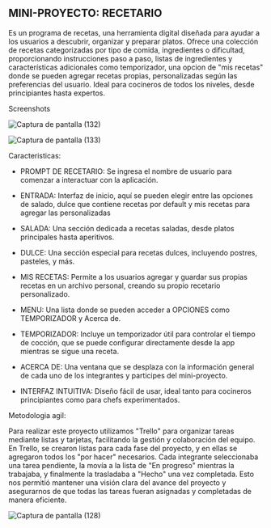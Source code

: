 ## MINI-PROYECTO: RECETARIO
Es un programa de recetas, una herramienta digital diseñada para ayudar a los usuarios a descubrir, organizar y preparar platos. Ofrece una colección de recetas categorizadas por tipo de comida, ingredientes o dificultad, proporcionando instrucciones paso a paso, listas de ingredientes y características adicionales como temporizador, una opcion de "mis recetas" donde se pueden agregar recetas propias, personalizadas según las preferencias del usuario. Ideal para cocineros de todos los niveles, desde principiantes hasta expertos.

Screenshots

![Captura de pantalla (132)](https://github.com/user-attachments/assets/85395109-13ed-4672-8e89-2ec797bcbc77)

![Captura de pantalla (133)](https://github.com/user-attachments/assets/b14f4f79-f385-4c3f-a849-976564ffd163)

Caracteristicas:
+ PROMPT DE RECETARIO: Se ingresa el nombre de usuario para comenzar a interactuar con la aplicación.

+ ENTRADA: Interfaz de inicio, aquí se pueden elegir entre las opciones de salado, dulce que contiene recetas por default y mis recetas para agregar las personalizadas

+ SALADA: Una sección dedicada a recetas saladas, desde platos principales hasta aperitivos.

+ DULCE: Una sección especial para recetas dulces, incluyendo postres, pasteles, y más.

+ MIS RECETAS: Permite a los usuarios agregar y guardar sus propias recetas en un archivo personal, creando su propio recetario personalizado.
  
+ MENU: Una lista donde se pueden acceder a OPCIONES como TEMPORIZADOR y Acerca de.

+ TEMPORIZADOR: Incluye un temporizador útil para controlar el tiempo de cocción, que se puede configurar directamente desde la app mientras se sigue una receta.

+ ACERCA DE: Una ventana que se desplaza con la información general de cada uno de los integrantes y participes del mini-proyecto.
  
+ INTERFAZ INTUITIVA: Diseño fácil de usar, ideal tanto para cocineros principiantes como para chefs experimentados.



Metodologia agil:

Para realizar este proyecto utilizamos "Trello" para organizar tareas mediante listas y tarjetas, facilitando la gestión y colaboración del equipo. En Trello, se crearon listas para cada fase del proyecto, y en ellas se agregaron todos los "por hacer" necesarios. Cada integrante seleccionaba una tarea pendiente, la movía a la lista de "En progreso" mientras la trabajaba, y finalmente la trasladaba a "Hecho" una vez completada. Esto nos permitió mantener una visión clara del avance del proyecto y asegurarnos de que todas las tareas fueran asignadas y completadas de manera eficiente.



![Captura de pantalla (128)](https://github.com/user-attachments/assets/3343a08b-aa8b-4c6d-bf04-e4240994da91)






